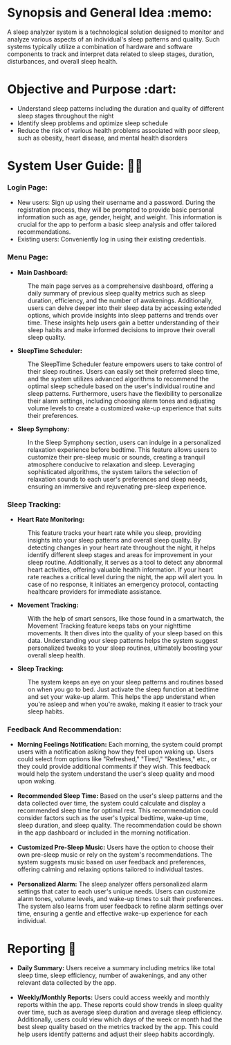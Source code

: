 </head>
<body>
  <h1>Synopsis and General Idea :memo:</h1>
  <p>A sleep analyzer system is a technological solution designed to monitor and analyze various aspects of an individual's sleep patterns and quality. Such systems typically utilize a combination of hardware and software components to track and interpret data related to sleep stages, duration, disturbances, and overall sleep health.</p>

  <h1>Objective and Purpose :dart:</h1>
  <ul>
    <li>Understand sleep patterns including the duration and quality of different sleep stages throughout the night</li>
    <li>Identify sleep problems and optimize sleep schedule</li>
    <li>Reduce the risk of various health problems associated with poor sleep, such as obesity, heart disease, and mental health disorders</li>
  </ul>

  <h1>System User Guide: 👨‍💻</h1>
 </head>
<body>
    <h3>Login Page:</h3>
    <ul>
        <li>
            New users: Sign up using their username and a password. During the registration process, they will be prompted to provide basic personal information such as age, gender, height, and weight. This information is crucial for the app to perform a basic sleep analysis and offer tailored recommendations. 
        <li> 
          Existing users: Conveniently log in using their existing credentials.
        </li>
    </ul>
    <h3>Menu Page:</h3>
  <ul>
        <li>
<strong>Main Dashboard:</strong><br>
            <div class="right-align">
              <ul>
            The main page serves as a comprehensive dashboard, offering a daily summary of previous sleep quality metrics such as sleep duration, efficiency, and the number of awakenings. Additionally, users can delve deeper into their sleep data by accessing extended options, which provide insights into sleep patterns and trends over time. These insights help users gain a better understanding of their sleep habits and make informed decisions to improve their overall sleep quality.
            </div>
        </li>
    </ul>
    <ul>
        <li>
            <strong>SleepTime Scheduler:</strong><br>
            <div class="right-align">
              <ul>
            The SleepTime Scheduler feature empowers users to take control of their sleep routines. Users can easily set their preferred sleep time, and the system utilizes advanced algorithms to recommend the optimal sleep schedule based on the user's individual routine and sleep patterns. Furthermore, users have the flexibility to personalize their alarm settings, including choosing alarm tones and adjusting volume levels to create a customized wake-up experience that suits their preferences.
            </div>
        </li>
    </ul>
    <ul>
        <li>
            <strong>Sleep Symphony:</strong><br>
            <div class="right-align">
              <ul>
            In the Sleep Symphony section, users can indulge in a personalized relaxation experience before bedtime. This feature allows users to customize their pre-sleep music or sounds, creating a tranquil atmosphere conducive to relaxation and sleep. Leveraging sophisticated algorithms, the system tailors the selection of relaxation sounds to each user's preferences and sleep needs, ensuring an immersive and rejuvenating pre-sleep experience.
            </div>
        </li>
    </ul>
</body>
</html>
  <h3 style="font-weight: bold;">Sleep Tracking:</h3>
  <ul>
    <li>
      <strong>Heart Rate Monitoring:</strong><br>
      <div class="right-align">
      <ul>
      This feature tracks your heart rate while you sleep, providing insights into your sleep patterns and overall sleep quality. By detecting changes in your heart rate throughout the night, it helps identify different sleep stages and areas for improvement in your sleep routine. Additionally, it serves as a tool to detect any abnormal heart activities, offering valuable health information. If your heart rate reaches a critical level during the night, the app will alert you. In case of no response, it initiates an emergency protocol, contacting healthcare providers for immediate assistance.
       </div>
     </li>
  </ul>
  <ul>
     <li> 
      <strong>Movement Tracking:</strong><br>
      <div class="right-align">
      <ul>
      With the help of smart sensors, like those found in a smartwatch, the Movement Tracking feature keeps tabs on your nighttime movements. It then dives into the quality of your sleep based on this data. Understanding your sleep patterns helps the system suggest personalized tweaks to your sleep routines, ultimately boosting your overall sleep health.
         </div>
     </li>
  </ul>
  <ul>
     <li> 
      <strong>Sleep Tracking:</strong><br>
      <div class="right-align">
      <ul>
      The system keeps an eye on your sleep patterns and routines based on when you go to bed. Just activate the sleep function at bedtime and set your wake-up alarm. This helps the app understand when you're asleep and when you're awake, making it easier to track your sleep habits.
    </div>
        </li>
    </ul>
</body>
</html>
       
<h3 style="font-weight: bold;">Feedback And Recommendation:</h3>
  <ul>
    <li>
      <strong>Morning Feelings Notification:</strong> Each morning, the system could prompt users with a notification asking how they feel upon waking up. Users could select from options like "Refreshed," "Tired," "Restless," etc., or they could provide additional comments if they wish. This feedback would help the system understand the user's sleep quality and mood upon waking.
    </li>
    <br>
    <li>
      <strong>Recommended Sleep Time:</strong> Based on the user's sleep patterns and the data collected over time, the system could calculate and display a recommended sleep time for optimal rest. This recommendation could consider factors such as the user's typical bedtime, wake-up time, sleep duration, and sleep quality. The recommendation could be shown in the app dashboard or included in the morning notification.
    </li>
    <br>
    <li>
      <strong>Customized Pre-Sleep Music:</strong> Users have the option to choose their own pre-sleep music or rely on the system's recommendations. The system suggests music based on user feedback and preferences, offering calming and relaxing options tailored to individual tastes.
    </li>
    <br>
    <li>
      <strong>Personalized Alarm:</strong> The sleep analyzer offers personalized alarm settings that cater to each user's unique needs. Users can customize alarm tones, volume levels, and wake-up times to suit their preferences. The system also learns from user feedback to refine alarm settings over time, ensuring a gentle and effective wake-up experience for each individual.
    </li>
  </ul>
</body>
</html>
</head>
<body>
  <h1>Reporting 📑</h1>
  <ul>
    <li>
      <strong>Daily Summary:</strong> Users receive a summary including metrics like total sleep time, sleep efficiency, number of awakenings, and any other relevant data collected by the app.
    </li>
    <br>
    <li>
      <strong>Weekly/Monthly Reports:</strong> Users could access weekly and monthly reports within the app. These reports could show trends in sleep quality over time, such as average sleep duration and average sleep efficiency. Additionally, users could view which days of the week or month had the best sleep quality based on the metrics tracked by the app. This could help users identify patterns and adjust their sleep habits accordingly.
    </li>
  </ul>
</body>
</html>

